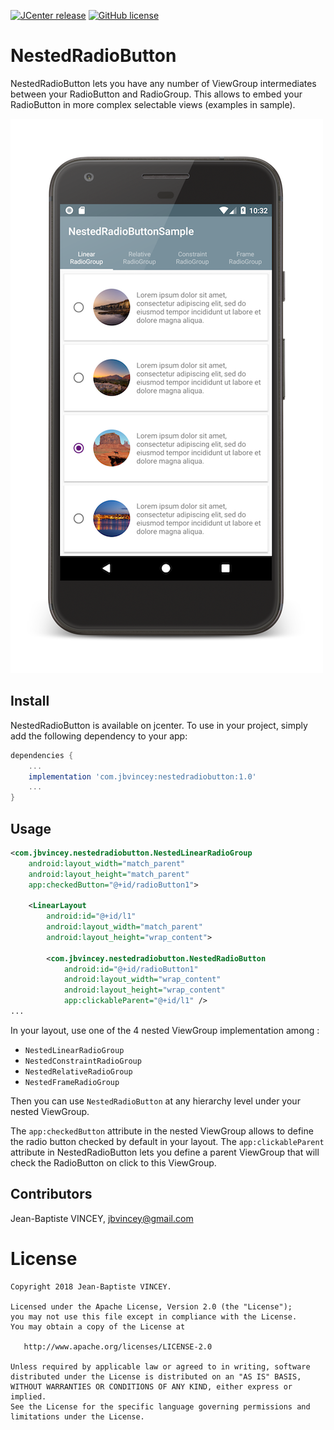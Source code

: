 [![JCenter release](https://img.shields.io/badge/jcenter-1.0-blue.svg?style=flat)](https://bintray.com/apps-backelite/libraries/BkVASPhoneViewAndroid)
[![GitHub license](https://img.shields.io/badge/license-Apache%20License%202.0-blue.svg?style=flat)](http://www.apache.org/licenses/LICENSE-2.0)

NestedRadioButton
=======

NestedRadioButton lets you have any number of ViewGroup intermediates between your RadioButton and RadioGroup. This allows to embed your RadioButton in more complex selectable views (examples in sample). 

![NestedRadioButton overview](assets/nestedradiobutton_sample.png)

## Install

NestedRadioButton is available on jcenter. To use in your project, simply add the following dependency to your app:
```gradle
dependencies {
    ...
    implementation 'com.jbvincey:nestedradiobutton:1.0'
    ...
}
```

## Usage

```xml
<com.jbvincey.nestedradiobutton.NestedLinearRadioGroup
    android:layout_width="match_parent"
    android:layout_height="match_parent"
    app:checkedButton="@+id/radioButton1">

    <LinearLayout
        android:id="@+id/l1"
        android:layout_width="match_parent"
        android:layout_height="wrap_content">

        <com.jbvincey.nestedradiobutton.NestedRadioButton
            android:id="@+id/radioButton1"
            android:layout_width="wrap_content"
            android:layout_height="wrap_content"
            app:clickableParent="@+id/l1" />
...

```

In your layout, use one of the 4 nested ViewGroup implementation among :
 * `NestedLinearRadioGroup`
 * `NestedConstraintRadioGroup`
 * `NestedRelativeRadioGroup`
 * `NestedFrameRadioGroup`
 
Then you can use `NestedRadioButton` at any hierarchy level under your nested ViewGroup. 

The `app:checkedButton` attribute in the nested ViewGroup allows to define the radio button checked by default in your layout. The `app:clickableParent` attribute in NestedRadioButton lets you define a parent ViewGroup that will check the RadioButton on click to this ViewGroup.

## Contributors

Jean-Baptiste VINCEY, jbvincey@gmail.com


License
=======

    Copyright 2018 Jean-Baptiste VINCEY.

    Licensed under the Apache License, Version 2.0 (the "License");
    you may not use this file except in compliance with the License.
    You may obtain a copy of the License at

       http://www.apache.org/licenses/LICENSE-2.0

    Unless required by applicable law or agreed to in writing, software
    distributed under the License is distributed on an "AS IS" BASIS,
    WITHOUT WARRANTIES OR CONDITIONS OF ANY KIND, either express or implied.
    See the License for the specific language governing permissions and
    limitations under the License.